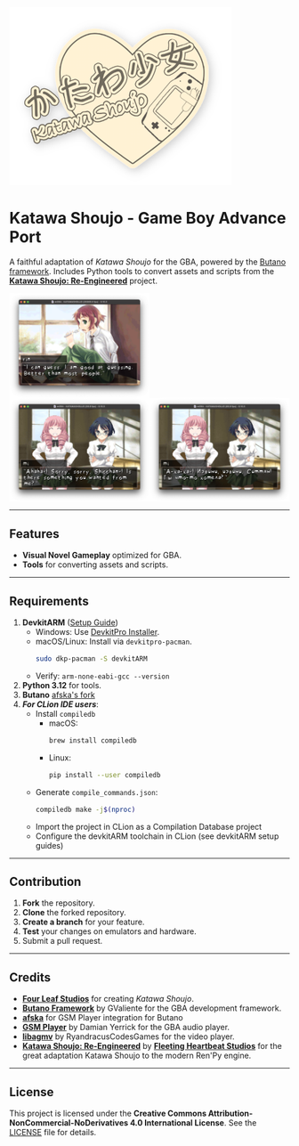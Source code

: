 ![Katawa Shoujo - Game Boy Advance Port](site/logo-github-nobg.png)

# Katawa Shoujo - Game Boy Advance Port

A faithful adaptation of *Katawa Shoujo* for the GBA, powered by
the [Butano framework](https://github.com/GValiente/butano). Includes Python tools to convert assets and scripts from
the **[Katawa Shoujo: Re-Engineered](https://github.com/fleetingheart/ksre)** project.

<div style="display: flex; justify-content: flex-start;">
    <img src="site/agb-ks-screenshot-1.png" alt="Katawa Shoujo - Game Boy Advance Port (event screenshot)" style="width: 50%;">
</div>
<div style="display: flex; justify-content: flex-start;">
    <img src="site/agb-ks-screenshot-2-en.png" alt="Katawa Shoujo - Game Boy Advance Port (dialog screenshot - en)" style="width: 50%;">
    <img src="site/agb-ks-screenshot-2-ru.png" alt="Katawa Shoujo - Game Boy Advance Port (dialog screenshot - ru)" style="width: 50%;">
</div>

---

## Features

- **Visual Novel Gameplay** optimized for GBA.
- **Tools** for converting assets and scripts.

---

## Requirements

1. **DevkitARM** ([Setup Guide](https://devkitpro.org/wiki/Getting_Started))
    - Windows: Use [DevkitPro Installer](https://github.com/devkitPro/installer/releases/latest).
    - macOS/Linux: Install via `devkitpro-pacman`.
      ```bash
      sudo dkp-pacman -S devkitARM
      ```
    - Verify: `arm-none-eabi-gcc --version`
2. **Python 3.12** for tools.
3. **Butano** [afska's fork](https://github.com/afska/butano)
4. ***For CLion IDE users***:
    - Install `compiledb`
        - macOS:
          ```bash
          brew install compiledb
          ```
        - Linux:
          ```bash
          pip install --user compiledb
          ```
    - Generate `compile_commands.json`:
      ```bash
      compiledb make -j$(nproc)
      ```
    - Import the project in CLion as a Compilation Database project
    - Configure the devkitARM toolchain in CLion (see devkitARM setup guides)

---

## Contribution

1. **Fork** the repository.
2. **Clone** the forked repository.
3. **Create a branch** for your feature.
4. **Test** your changes on emulators and hardware.
5. Submit a pull request.

---

## Credits

- **[Four Leaf Studios](https://www.katawa-shoujo.com)** for creating *Katawa Shoujo*.
- **[Butano Framework](https://github.com/GValiente/butano)** by GValiente for the GBA development framework.
- **[afska](https://github.com/afska)** for GSM Player integration for Butano
- **[GSM Player](https://github.com/pinobatch/gsmplayer-gba)** by Damian Yerrick for the GBA audio player.
- **[libagmv](https://github.com/RyandracusCodesGames/libagmv)** by RyandracusCodesGames for the video player.
- **[Katawa Shoujo: Re-Engineered](https://codeberg.org/fhs/katawa-shoujo-re-engineered)** by
  **[Fleeting Heartbeat Studios](https://www.fhs.sh/)** for the great adaptation Katawa Shoujo to the modern Ren'Py
  engine.

---

## License

This project is licensed under the
**Creative Commons Attribution-NonCommercial-NoDerivatives 4.0 International License**.
See the [LICENSE](LICENSE.md) file for details.

